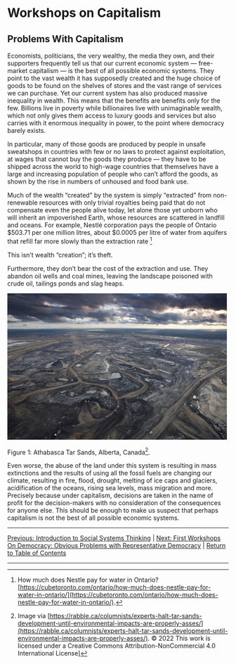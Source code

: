 # Workshops on Capitalism

## Problems With Capitalism

Economists, politicians, the very wealthy, the media they own, and their supporters frequently tell us that our current economic system ― free-market capitalism — is the best of all possible economic systems. They point to the vast wealth it has supposedly created and the huge choice of goods to be found on the shelves of stores and the vast range of services we can purchase.
Yet our current system has also produced massive inequality in wealth. This means that the benefits are benefits only for the few. Billions live in poverty while billionaires live with unimaginable wealth, which not only gives them access to luxury goods and services but also carries with it enormous inequality in power, to the point where democracy barely exists.

In particular, many of those goods are produced by people in unsafe sweatshops in countries with few or no laws to protect against exploitation, at wages that cannot buy the goods they produce — they have to be shipped across the world to high-wage countries that themselves have a large and increasing population of people who can’t afford the goods, as shown by the rise in numbers of unhoused and food bank use.

Much of the wealth “created” by the system is simply “extracted” from non-renewable resources with only trivial royalties being paid that do not compensate even the people alive today, let alone those yet unborn who will inherit an impoverished Earth, whose resources are scattered in landfill and oceans. For example, Nestlé corporation pays the people of Ontario $503.71 per one million litres, about $0.0005 per litre of water from aquifers that refill far more slowly than the extraction rate [^fn1]


This isn’t wealth “creation”; it’s theft.

Furthermore, they don’t bear the cost of the extraction and use. They abandon oil wells and coal mines, leaving the landscape poisoned with crude oil, tailings ponds and slag heaps.

![Photo of devastated landscape - all black with tarry roads and ponds](/assets/images/tar_sand_aerial.jpg "Photo of devastated landscape - all black with tarry roads and ponds")


Figure 1: Athabasca Tar Sands, Alberta, Canada[^fn2].

Even worse, the abuse of the land under this system is resulting in mass extinctions and the results of using all the fossil fuels are changing our climate, resulting in fire, flood, drought, melting of ice caps and glaciers, acidification of the oceans, rising sea levels, mass migration and more. Precisely because under capitalism, decisions are taken in the name of profit for the decision-makers with no consideration of the consequences for anyone else.
This should be enough to make us suspect that perhaps capitalism is not the best of all possible economic systems.

***

[Previous: Introduction to Social Systems Thinking](socialsystemsintro) \| [Next: First Workshops On Democracy: Obvious Problems with Representative Democracy](theconceptsofcapitalism) \| [Return to Table of Contents](./index)

***
[^fn1]: How much does Nestle pay for water in Ontario? [https://cubetoronto.com/ontario/how-much-does-nestle-pay-for-water-in-ontario/](https://cubetoronto.com/ontario/how-much-does-nestle-pay-for-water-in-ontario/).

[^fn2]: Image via [https://rabble.ca/columnists/experts-halt-tar-sands-development-until-environmental-impacts-are-properly-asses/](https://rabble.ca/columnists/experts-halt-tar-sands-development-until-environmental-impacts-are-properly-asses/). © 2022 This work is licensed under a Creative Commons Attribution-NonCommercial 4.0 International License]
